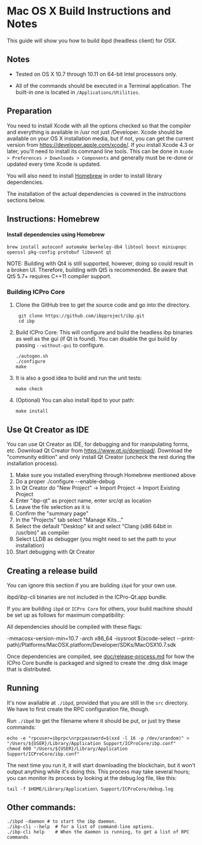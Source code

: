 Mac OS X Build Instructions and Notes
====================================
This guide will show you how to build ibpd (headless client) for OSX.

Notes
-----

* Tested on OS X 10.7 through 10.11 on 64-bit Intel processors only.

* All of the commands should be executed in a Terminal application. The
built-in one is located in `/Applications/Utilities`.

Preparation
-----------

You need to install Xcode with all the options checked so that the compiler
and everything is available in /usr not just /Developer. Xcode should be
available on your OS X installation media, but if not, you can get the
current version from https://developer.apple.com/xcode/. If you install
Xcode 4.3 or later, you'll need to install its command line tools. This can
be done in `Xcode > Preferences > Downloads > Components` and generally must
be re-done or updated every time Xcode is updated.

You will also need to install [Homebrew](http://brew.sh) in order to install library
dependencies.

The installation of the actual dependencies is covered in the instructions
sections below.

Instructions: Homebrew
----------------------

#### Install dependencies using Homebrew

    brew install autoconf automake berkeley-db4 libtool boost miniupnpc openssl pkg-config protobuf libevent qt

NOTE: Building with Qt4 is still supported, however, doing so could result in a broken UI. Therefore, building with Qt5 is recommended. Be aware that Qt5 5.7+ requires C++11 compiler support.

### Building ICPro Core

1. Clone the GitHub tree to get the source code and go into the directory.

        git clone https://github.com/ibpproject/ibp.git
        cd ibp

2.  Build ICPro Core:
    This will configure and build the headless ibp binaries as well as the gui (if Qt is found).
    You can disable the gui build by passing `--without-gui` to configure.

        ./autogen.sh
        ./configure
        make

3.  It is also a good idea to build and run the unit tests:

        make check

4.  (Optional) You can also install ibpd to your path:

        make install

Use Qt Creator as IDE
------------------------
You can use Qt Creator as IDE, for debugging and for manipulating forms, etc.
Download Qt Creator from https://www.qt.io/download/. Download the "community edition" and only install Qt Creator (uncheck the rest during the installation process).

1. Make sure you installed everything through Homebrew mentioned above
2. Do a proper ./configure --enable-debug
3. In Qt Creator do "New Project" -> Import Project -> Import Existing Project
4. Enter "ibp-qt" as project name, enter src/qt as location
5. Leave the file selection as it is
6. Confirm the "summary page"
7. In the "Projects" tab select "Manage Kits..."
8. Select the default "Desktop" kit and select "Clang (x86 64bit in /usr/bin)" as compiler
9. Select LLDB as debugger (you might need to set the path to your installation)
10. Start debugging with Qt Creator

Creating a release build
------------------------
You can ignore this section if you are building `ibpd` for your own use.

ibpd/ibp-cli binaries are not included in the ICPro-Qt.app bundle.

If you are building `ibpd` or `ICPro Core` for others, your build machine should be set up
as follows for maximum compatibility:

All dependencies should be compiled with these flags:

 -mmacosx-version-min=10.7
 -arch x86_64
 -isysroot $(xcode-select --print-path)/Platforms/MacOSX.platform/Developer/SDKs/MacOSX10.7.sdk

Once dependencies are compiled, see [doc/release-process.md](release-process.md) for how the ICPro Core
bundle is packaged and signed to create the .dmg disk image that is distributed.

Running
-------

It's now available at `./ibpd`, provided that you are still in the `src`
directory. We have to first create the RPC configuration file, though.

Run `./ibpd` to get the filename where it should be put, or just try these
commands:

    echo -e "rpcuser=ibprpc\nrpcpassword=$(xxd -l 16 -p /dev/urandom)" > "/Users/${USER}/Library/Application Support/ICProCore/ibp.conf"
    chmod 600 "/Users/${USER}/Library/Application Support/ICProCore/ibp.conf"

The next time you run it, it will start downloading the blockchain, but it won't
output anything while it's doing this. This process may take several hours;
you can monitor its process by looking at the debug.log file, like this:

    tail -f $HOME/Library/Application\ Support/ICProCore/debug.log

Other commands:
-------

    ./ibpd -daemon # to start the ibp daemon.
    ./ibp-cli --help  # for a list of command-line options.
    ./ibp-cli help    # When the daemon is running, to get a list of RPC commands
